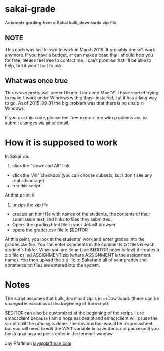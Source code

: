 # sakai-grade
Automate grading from a Sakai bulk_downloads.zip file


## NOTE

This code was last known to work in March 2016. It probably doesn't work anymore. If you have a budget, or can make a case that I should help you for free, please feel free to contact me. I can't promise that I'll be able to help, but it
won't hurt to ask.

## What was once true

This works pretty well under Ubuntu Linux and MacOS. I have started
trying to make it work under Windows with gitbash installed, but it
has a long way to go. As of 2015-09-01 the big problem was that there
is no unzip in Windows.

If you use this code, please feel free to email me with problems and
to submit changes via git or email.

# How it is supposed to work

In Sakai you 

1. click the "Download All" link, 
- click the "All" checkbox (you can choose subsets, but I don't see
  any real advantage)
- run this script

At that point, it

1. unzips the zip file
- creates an html file with names of the students, the contents of
  their submission text, and links to files they submitted.
- Opens the grading.html file in your default browser
- opens the grades.csv file in $EDITOR

At this point, you look at the students' work and enter grades into
the grades.csv file. You can enter comments in the comments.txt files
in each student's folder. When you are done (see $EDITOR notes below)
it creates a zip file called ASSIGNMENT.zip (where ASSIGNMENT is the
assignment name). You then upload the zip file to Sakai and all of
your grades and comments.txt files are entered into the system.

# Notes

The script assumes that bulk_download.zip is in ~/Downloads (these can
be changed in variables at the beginning of the script). 

$EDITOR can also be customized at the beginning of the script. I use
emacsclient because I am a hopeless zealot and emacsclient will pause
the script until the grading is done. The obvious tool would be a
spreadsheet, but you will need to edit the WAIT variable to have the
script pause until you finish grading and press enter in the terminal
window. 


Jay Pfaffman
<jay@pfaffman.com>
